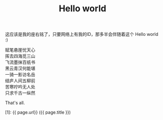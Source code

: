 ﻿---
layout: post
title: Hello world
category: poem
description: 这应该是我的座右铭了，只要网络上有我的ID，那多半会伴随着这个 Hello world :)
prev_page: /2012/07/19/graduation-practice-report-41.html
next_page: /2012/07/21/about-game-genres-140.html
---

这应该是我的座右铭了，只要网络上有我的ID，那多半会伴随着这个 Hello world :)

赋笔悬崖忧天心  
挥去四海觅三山  
飞流墨抹百纸书  
黑云青汉何能堪  
一骑一影访名岳  
结庐人间五柳前  
苦寒咛吟无人处  
只求千古一纵然  
  
That's all.

[Shy07]:    http://shy07.com  "Shy07"
[1]:    {{ page.url}}  ({{ page.title }})
